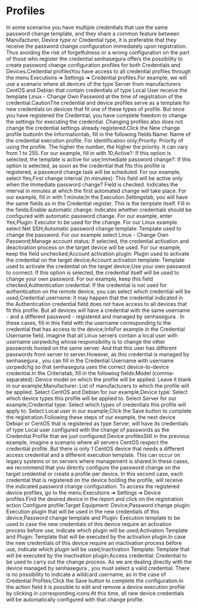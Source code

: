 # Profiles 

In some scenarios you have multiple credentials that use the same password change template, and they share a common feature between Manufacturer, Device type or Credential type, it is preferable that they receive the password change configuration immediately upon registration. Thus avoiding the risk of forgetfulness or a wrong configuration on the part of those who register the credential.senhasegura offers the possibility to create password change configuration profiles for both Credentials and Devices.Credential profilesYou have access to all credential profiles through the menu Executions ➔ Settings ➔ Credential profiles.For example, we will use a scenario where all devices of the type Server from manufacturers CentOS and Debian that contain credentials of type Local User receive the template Linux - Change Own Password at the time of registration of the credential.CautionThe credential and device profiles serve as a template for new credentials on devices that fit one of these types of profile. But once you have registered the Credential, you have complete freedom to change the settings for executing the credential. Changing profiles also does not change the credential settings already registered.Click the New change profile buttonIn the Informationtab, fill in the following fields:Name: Name of the credential execution profile. For identification only;Priority: Priority of using the profile. The higher the number, the higher the priority. It can vary from 1 to 255. For our example, fill in with 10;Active?: If this option is selected, the template is active for use;Immediate password change?: If this option is selected, as soon as the credential that fits this profile is registered, a password change task will be scheduled. For our example, select Yes;First change interval (in minutes): This field will be active only when the Immediate password change? Field is checked. Indicates the interval in minutes at which the first automated change will take place. For our example, fill in with 1 minute;In the Execution Settingstab, you will have the same fields as in the Credential register. This is the template itself. Fill in the fields:Enable automatic change: Indicates whether credentials should be configured with automatic password change. For our example, enter Yes;Plugin: Executor to be used for the change. For our Linux example select Net SSH;Automatic password change template: Template used to change the password. For our example select Linux - Change Own Password;Manage account status: If selected, the credential activation and deactivation process on the target device will be used. For our example, keep the field unchecked;Account activation plugin: Plugin used to activate the credential on the target device;Account activation template: Template used to activate the credential on the target device;Use your own password to connect: If this option is selected, the credential itself will be used to change your own password. For our example, keep this field checked;Authentication credential: If the credential is not used for authentication on the remote device, you can select which credential will be used;Credential username: It may happen that the credential indicated in the Authentication credential field does not have access to all devices that fit this profile. But all devices will have a credential with the same username - and a different password - registered and managed by senhasegura . In these cases, fill in this field with the username corresponding to the credential that has access to the device;InfoFor example in the Credential Username field, imagine that all Linux servers contain a local user with username usrpwdchg whose responsibility is to change the other passwords hosted on the same server. And that this user has different passwords from server to server.However, as this credential is managed by senhasegura , you can fill in the Credential Username with username usrpwdchg so that senhasegura uses the correct device-to-device credential.In the Criteriatab, fill in the following fields:Model (comma-separated): Device model on which the profile will be applied. Leave it blank in our example;Manufacturer: List of manufacturers to which the profile will be applied. Select CentOS and Debian for our example;Device type: Select which device types this profile will be applied to. Select Server for our example;Credential type: Select which types of credentials this profile will apply to. Select Local user in our example;Click the Save button to complete the registration.Following these steps of our example, the next device Debian or CentOS that is registered as type Server, will have its credentials of type Local user configured with the change of passwords as the Credential Profile that we just configured.Device profilesStill in the previous example, imagine a scenario where all servers CentOS respect the credential profile. But there is only 1 CentOS device that needs a different access credential and a different execution template. This can occur on legacy systems or on servers where management is shared.In these cases, we recommend that you directly configure the password change on the target credential or create a profile per device. In this second case, each credential that is registered on the device holding the profile, will receive the indicated password change configuration. To access the registered device profiles, go to the menu Executions ➔ Settings ➔ Device profiles.Find the desired device in the report and click on the registration action Configure profile:Target Equipment: Device;Password change plugin: Execution plugin that will be used in the new credentials of this device;Password change template and Plugin: Execution template to be used.In case the new credentials of this device require an activation process before use, indicate which plugin will be used;Activation Template and Plugin: Template that will be executed by the activation plugin.In case the new credentials of this device require an inactivation process before use, indicate which plugin will be used;Inactivation Template: Template that will be executed by the inactivation plugin;Access credential: Credential to be used to carry out the change process. As we are dealing directly with the device managed by senhasegura , you must select a valid credential. There is no possibility to indicate a wildcard username, as in the case of Credential Profiles;Click the Save button to complete the configuration.In the action field it is possible to edit and remove a device execution profile by clicking in corresponding icons.At this time, all new device credentials will be automatically configured with that change profile.